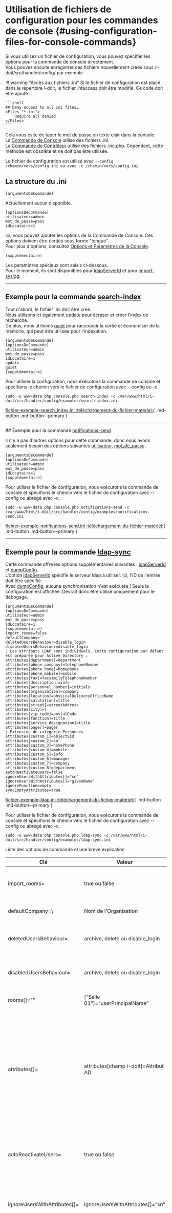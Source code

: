 # Utilisation de fichiers de configuration pour les commandes de console {#using-configuration-files-for-console-commands}

Si vous utilisez un fichier de configuration, vous pouvez spécifier les options pour la commande de console directement.<br>
Vous pouvez ensuite enregistrer ces fichiers nouvellement créés sous /i-doit/src/handler/config/ par exemple.

!!! warning "Accès aux fichiers .ini"
    Si le fichier de configuration est placé dans le répertoire i-doit, le fichier .htaccess doit être modifié.
    Ce code doit être ajouté :

    ```shell
    ## Deny access to all ini files…
    <Files "*.ini">
        Require all denied
    </Files>
    ```

Cela vous évite de taper le mot de passe en texte clair dans la console.<br>
La [Commande de Console](./options-and-parameters-cli.md) utilise des fichiers .ini.<br>
La [Commande de Contrôleur](../../../automation-and-integration/cli/console/index.md) utilise des fichiers .inc.php. Cependant, cette méthode est obsolète et ne doit pas être utilisée.

Le fichier de configuration est utilisé avec `--config /chemin/vers/config.ini ou avec -c /chemin/vers/config.ini`

La structure du .ini
-------------------------

    [argumentsDeCommande]

Actuellement aucun disponible.

    [optionsDeCommande]
    utilisateur=admin
    mot_de_passe=pass
    idLocataire=1

Ici, vous pouvez ajouter les options de la Commande de Console. Ces options doivent être écrites sous forme "longue".<br>
Pour plus d'options, consultez [Options et Paramètres de la Console](./options-and-parameters-cli.md).

    [supplémentaire]

Les paramètres spéciaux sont saisis ci-dessous.<br>
Pour le moment, ils sont disponibles pour [ldapServerId](../../../user-authentication-and-management/ldap-directory/index.md) et pour [import-syslog](./options-and-parameters-cli.md#import-ocs).

* * *

Exemple pour la commande [search-index](./options-and-parameters-cli.md#search-index)
--------------------------------------------------------------------------------------------------------------------------------------------------------------

Tout d'abord, le fichier .ini doit être créé.<br>
Nous utilisons ici également [update](./options-and-parameters-cli.md#search-index) pour écraser et créer l'index de recherche.<br>
De plus, nous utilisons [quiet](./options-and-parameters-cli.md#search-index) pour raccourcir la sortie et économiser de la mémoire, qui peut être utilisée pour l'indexation.

    [argumentsDeCommande]
    [optionsDeCommande]
    utilisateur=admin
    mot_de_passe=pass
    idLocataire=1
    update
    quiet
    [supplémentaire]

Pour utiliser la configuration, nous exécutons la commande de console et spécifions le chemin vers le fichier de configuration avec --config ou -c.


    sudo -u www-data php console.php search-index -c /var/www/html/i-doit/src/handler/config/examples/search-index.ini

[fichier-exemple-search_index.ini :téléchargement-du-fichier-matériel:](../../../assets/images/en/automation-and-integration/cli/console/example-seach_index.ini){ .md-button .md-button--primary }

* * *

\## Exemple pour la commande [notifications-send](./options-and-parameters-cli.md#notifications-send)

Il n'y a pas d'autres options pour cette commande, donc nous avons seulement besoin des options suivantes [utilisateur](./options-and-parameters-cli.md#notifications-send), [mot_de_passe](./options-and-parameters-cli.md#-notifications-send).

    [argumentsDeCommande]
    [optionsDeCommande]
    utilisateur=admin
    mot_de_passe=pass
    idLocataire=1
    [supplémentaire]

Pour utiliser le fichier de configuration, nous exécutons la commande de console et spécifions le chemin vers le fichier de configuration avec --config ou abrégé avec \-c.


    sudo -u www-data php console.php notifications-send -c /var/www/html/i-doit/src/handler/config/examples/notifications-send.ini

[fichier-exemple-notifications-send.ini :téléchargement-du-fichier-matériel:](../../../assets/images/en/automation-and-integration/cli/console/example-notifications-send.ini){ .md-button .md-button--primary }

* * *

Exemple pour la commande [ldap-sync](./options-and-parameters-cli.md#ldap-sync)
--------------------------------------------------------------------------------------------------------------------------------------------------------

Cette commande offre les options supplémentaires suivantes : [ldapServerId](./options-and-parameters-cli.md#ldap-sync) et [dumpConfig](./options-and-parameters-cli.md#ldap-sync).<br>
L'option [ldapServerId](./options-and-parameters-cli.md#ldap-sync) spécifie le serveur ldap à utiliser. Ici, l'ID de l'entrée doit être spécifié.<br>
Avec [dumpConfig](./options-and-parameters-cli.md#ldap-sync), aucune synchronisation n'est exécutée ! Seule la configuration est affichée. Devrait donc être utilisé uniquement pour le débogage.

    [argumentsDeCommande]
    [optionsDeCommande]
    utilisateur=admin
    mot_de_passe=pass
    idLocataire=1
    [supplémentaire]
    import_rooms=false
    defaultCompany=``
    deletedUsersBehaviour=disable_login
    disabledUsersBehaviour=disable_login
    ; Les attributs LDAP sont individuels. Cette configuration par défaut est préparée pour Active Directory :
    attributes[department]=department
    attributes[phone_company]=telephoneNumber
    attributes[phone_home]=homephone
    attributes[phone_mobile]=mobile
    attributes[fax]=facsimileTelephoneNumber
    attributes[description]=info
    attributes[personnel_number]=initials
    attributes[organization]=company
    attributes[location]=physicalDeliveryOfficeName
    attributes[salutation]=title
    attributes[street]=streetAddress
    attributes[city]=l
    attributes[zip_code]=postalCode
    attributes[function]=title
    attributes[service_designation]=title
    attributes[pager]=pager
    ; Extension de catégorie Personnes
    attributes[custom_1]=objectSid
    attributes[custom_2]=sn
    attributes[custom_3]=homePhone
    attributes[custom_4]=mobile
    attributes[custom_5]=info
    attributes[custom_6]=manager
    attributes[custom_7]=company
    attributes[custom_8]=department
    autoReactivateUsers=false
    ignoreUsersWithAttributes[]="sn"
    ignoreUsersWithAttributes[]="givenName"
    ignoreFunction=empty
    syncEmptyAttributes=true

[fichier-exemple-ldap.ini :téléchargement-du-fichier-matériel:](../../../assets/images/en/automation-and-integration/cli/console/example-ldap.ini){ .md-button .md-button--primary }

Pour utiliser le fichier de configuration, nous exécutons la commande de console et spécifions le chemin vers le fichier de configuration avec --config ou abrégé avec \-c.

    sudo -u www-data php console.php ldap-sync -c /var/www/html/i-doit/src/handler/config/examples/ldap-sync.ini

Liste des options de commande et une brève explication

| Clé | Valeur | Description |
| --- | --- | --- |
| import\_rooms= | true ou false | Importe l'attribut LDAP physicalDeliveryOfficeName et le crée en tant que salle, sans emplacement, s'il n'est pas disponible |
| defaultCompany=\\ | Nom de l'Organisation | Organisation par défaut à saisir, laisser vide si rien ne doit être modifié |
| deletedUsersBehaviour= | archive, delete ou disable\_login | Comportement pour les utilisateurs LDAP supprimés. Doivent-ils être archivés, supprimés ou la connexion désactivée |
| disabledUsersBehaviour= | archive, delete ou disable\_login | Comportement pour les utilisateurs LDAP désactivés. Doivent-ils être archivés, supprimés ou la connexion désactivée |
| rooms\[\]="" | \[“Salle 01”\]=“userPrincipalName” | Ici, votre salle est assignée statiquement à un utilisateur LDAP |
| attributes\[\]= | attributes\[champ i-doit\]=Attribut AD | Champs i-doit possibles : academic\_degree, function, service\_designation, street, city, zip\_code, phone\_company, phone\_home, phone\_mobile, fax, pager, personnel\_number, department, company, office, ldap\_id, ldap\_dn, description. Si des informations définies par l'utilisateur doivent être stockées ici, l'[extension de catégorie](../../../system-administration/administration/import-and-interfaces/ldap/attribute-extension.md) peut être activée. Ensuite, les champs : custom\_1 - custom\_8 sont disponibles |
| autoReactivateUsers= | true ou false | Tous les utilisateurs sont automatiquement définis sur l'état normal avant d'être synchronisés. Cette fonction n'est nécessaire que pour OpenLDAP et NDS, car elle est toujours activée dans Active Directory |
| ignoreUsersWithAttributes\[\]= | ignoreUsersWithAttributes\[\]=“sn” | Désactive la synchronisation des utilisateurs où par exemple le sn (Nom de Famille) dans AD est vide. Plusieurs attributs AD peuvent être utilisés ici, voir exemple |
| ignoreFunction= | empty\*, !empty, isset\*, !isset | La fonction de vérification pour "ignoreUsersWithAttributes". Si la valeur est définie sur "empty", la fonction vérifie si la valeur spécifiée de "ignoreUsersWithAttributes" est vide. Si c'est le cas, l'utilisateur ne sera pas synchronisé. |

\*empty - Vérifie si une variable contient une valeur<br>
\*isset - Vérifie si une variable existe et si elle n'est pas NULL

* * *

Exemple pour la commande [import-syslog](./options-and-parameters-cli.md#import-syslog)
---------------------------------------------------------------------------------------------------------------------------------------------------------

Il n'y a pas d'autres options pour cette commande, donc nous avons seulement besoin des options suivantes [utilisateur](./options-and-parameters-cli.md#import-syslog), [mot_de_passe](./options-and-parameters-cli.md#import-syslog) et [idLocataire](./options-and-parameters-cli.md#import-syslog).

    [argumentsDeCommande]
    [optionsDeCommande]
    utilisateur=admin
    mot_de_passe=admin
    idLocataire=1
    [supplémentaire]
    ; divise la ligne syslog en plusieurs parties
    ; "/(^[a-zA-Z]{3}[ ]+[\d]+ [\d\:\d]+) " .  /* date / heure */
    ; "(([.\-0-9a-zA-Z]+)*" .                  /* nom d'hôte */
    ; "(\b(?:\d{1,3}\.){3}\d{1,3}\b)*)+ " .    /* Adresse IP */
    ; "([a-zA-Z0-9-_\/\[\]:]+) " .             /* Nom du Processus */
    ; "(.*)/";                                 /* Message Syslog */
    regexSplitSyslogLine="/(^[a-zA-Z]{3}[ ]+[\d]+ [\d\:\d]+) (([.\-0-9a-zA-Z]+)*(\b(?:\d{1,3}\.){3}\d{1,3}\b)*)+ ([a-zA-Z0-9-_\/\[\]:]+) (.*)/";
    
    priorités[]=Urgence
    priorités[]=Alerte
    priorités[]=Critique
    priorités[]=Erreur
    priorités[]=Avertissement
    priorités[]=Notification
    priorités[]=Info
    priorités[]=Débogage
    
    fichiers_journal[]="/var/log/system.log"
    
    niveaux_alerte[] = 4
    niveaux_alerte[] = 4
    niveaux_alerte[] = 3
    niveaux_alerte[] = 3
    niveaux_alerte[] = 2
    niveaux_alerte[] = 2
    niveaux_alerte[] = 1
    niveaux_alerte[] = 1
